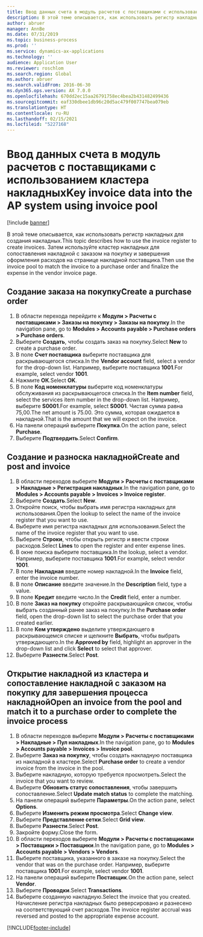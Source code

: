 ```yaml
---
title: Ввод данных счета в модуль расчетов с поставщиками с использованием кластера накладных
description: В этой теме описывается, как использовать регистр накладных для создания накладных.
author: abruer
manager: AnnBe
ms.date: 07/31/2019
ms.topic: business-process
ms.prod: ''
ms.service: dynamics-ax-applications
ms.technology: ''
audience: Application User
ms.reviewer: roschlom
ms.search.region: Global
ms.author: abruer
ms.search.validFrom: 2016-06-30
ms.dyn365.ops.version: AX 7.0.0
ms.openlocfilehash: 670dd2ec15aa26791758ec4bea2b431482499436
ms.sourcegitcommit: eaf330dbee1db96c20d5ac479f007747bea079eb
ms.translationtype: HT
ms.contentlocale: ru-RU
ms.lasthandoff: 02/15/2021
ms.locfileid: "5227168"
---
```

# <a name="key-invoice-data-into-the-ap-system-using-invoice-pool"></a><span data-ttu-id="d1c6d-103">Ввод данных счета в модуль расчетов с поставщиками с использованием кластера накладных</span><span class="sxs-lookup"><span data-stu-id="d1c6d-103">Key invoice data into the AP system using invoice pool</span></span>

[!include [banner](../../includes/banner.md)]

<span data-ttu-id="d1c6d-104">В этой теме описывается, как использовать регистр накладных для создания накладных.</span><span class="sxs-lookup"><span data-stu-id="d1c6d-104">This topic describes how to use the invoice register to create invoices.</span></span> <span data-ttu-id="d1c6d-105">Затем используйте кластер накладных для сопоставления накладной с заказом на покупку и завершения оформления расходов на странице накладной поставщика.</span><span class="sxs-lookup"><span data-stu-id="d1c6d-105">Then use the invoice pool to match the invoice to a purchase order and finalize the expense in the vendor invoice page.</span></span>


## <a name="create-a-purchase-order"></a><span data-ttu-id="d1c6d-106">Создание заказа на покупку</span><span class="sxs-lookup"><span data-stu-id="d1c6d-106">Create a purchase order</span></span>
1. <span data-ttu-id="d1c6d-107">В области перехода перейдите к **Модули > Расчеты с поставщиками > Заказы на покупку > Заказы на покупку**.</span><span class="sxs-lookup"><span data-stu-id="d1c6d-107">In the navigation pane, go to **Modules > Accounts payable > Purchase orders > Purchase orders**.</span></span>
2. <span data-ttu-id="d1c6d-108">Выберите **Создать**, чтобы создать заказ на покупку.</span><span class="sxs-lookup"><span data-stu-id="d1c6d-108">Select **New** to create a purchase order.</span></span>
3. <span data-ttu-id="d1c6d-109">В поле **Счет поставщика** выберите поставщика для раскрывающегося списка.</span><span class="sxs-lookup"><span data-stu-id="d1c6d-109">In the **Vendor account** field, select a vendor for the drop-down list.</span></span> <span data-ttu-id="d1c6d-110">Например, выберите поставщика **1001**.</span><span class="sxs-lookup"><span data-stu-id="d1c6d-110">For example, select vendor **1001**.</span></span>
4. <span data-ttu-id="d1c6d-111">Нажмите **ОК**.</span><span class="sxs-lookup"><span data-stu-id="d1c6d-111">Select **OK**.</span></span>
5. <span data-ttu-id="d1c6d-112">В поле **Код номенклатуры** выберите код номенклатуры обслуживания из раскрывающегося списка.</span><span class="sxs-lookup"><span data-stu-id="d1c6d-112">In the **Item number** field, select the services item number in the drop-down list.</span></span> <span data-ttu-id="d1c6d-113">Например, выберите **S0001**.</span><span class="sxs-lookup"><span data-stu-id="d1c6d-113">For example, select **S0001**.</span></span> <span data-ttu-id="d1c6d-114">Чистая сумма равна 75,00.</span><span class="sxs-lookup"><span data-stu-id="d1c6d-114">The net amount is 75.00.</span></span>  <span data-ttu-id="d1c6d-115">Это сумма, которая ожидается в накладной.</span><span class="sxs-lookup"><span data-stu-id="d1c6d-115">That is the amount that we will expect on the invoice.</span></span>  
6. <span data-ttu-id="d1c6d-116">На панели операций выберите **Покупка**.</span><span class="sxs-lookup"><span data-stu-id="d1c6d-116">On the action pane, select **Purchase**.</span></span>
7. <span data-ttu-id="d1c6d-117">Выберите **Подтвердить**.</span><span class="sxs-lookup"><span data-stu-id="d1c6d-117">Select **Confirm**.</span></span>

## <a name="create-and-post-and-invoice"></a><span data-ttu-id="d1c6d-118">Создание и разноска накладной</span><span class="sxs-lookup"><span data-stu-id="d1c6d-118">Create and post and invoice</span></span>
1. <span data-ttu-id="d1c6d-119">В области переходов выберите **Модули > Расчеты с поставщиками > Накладные > Регистрация накладных**.</span><span class="sxs-lookup"><span data-stu-id="d1c6d-119">In the navigation pane, go to **Modules > Accounts payable > Invoices > Invoice register**.</span></span>
2. <span data-ttu-id="d1c6d-120">Выберите **Создать**.</span><span class="sxs-lookup"><span data-stu-id="d1c6d-120">Select **New**.</span></span>
3. <span data-ttu-id="d1c6d-121">Откройте поиск, чтобы выбрать имя регистра накладных для использования.</span><span class="sxs-lookup"><span data-stu-id="d1c6d-121">Open the lookup to select the name of the invoice register that you want to use.</span></span>
4. <span data-ttu-id="d1c6d-122">Выберите имя регистра накладных для использования.</span><span class="sxs-lookup"><span data-stu-id="d1c6d-122">Select the name of the invoice register that you want to use.</span></span>
5. <span data-ttu-id="d1c6d-123">Выберите **Строки**, чтобы открыть регистр и ввести строки расходов.</span><span class="sxs-lookup"><span data-stu-id="d1c6d-123">Select **Lines** to open the register and enter expense lines.</span></span>
6. <span data-ttu-id="d1c6d-124">В окне поиска выберите поставщика.</span><span class="sxs-lookup"><span data-stu-id="d1c6d-124">In the lookup, select a vendor.</span></span> <span data-ttu-id="d1c6d-125">Например, выберите поставщика **1001**.</span><span class="sxs-lookup"><span data-stu-id="d1c6d-125">For example, select vendor **1001**.</span></span>
7. <span data-ttu-id="d1c6d-126">В поле **Накладная** введите номер накладной.</span><span class="sxs-lookup"><span data-stu-id="d1c6d-126">In the **Invoice** field, enter the invoice number.</span></span>
8. <span data-ttu-id="d1c6d-127">В поле **Описание** введите значение.</span><span class="sxs-lookup"><span data-stu-id="d1c6d-127">In the **Description** field, type a value.</span></span>
9. <span data-ttu-id="d1c6d-128">В поле **Кредит** введите число.</span><span class="sxs-lookup"><span data-stu-id="d1c6d-128">In the **Credit** field, enter a number.</span></span>
10. <span data-ttu-id="d1c6d-129">В поле **Заказ на покупку** откройте раскрывающийся список, чтобы выбрать созданный ранее заказ на покупку.</span><span class="sxs-lookup"><span data-stu-id="d1c6d-129">In the **Purchase order** field, open the drop-down list to select the purchase order that you created earlier.</span></span>
11. <span data-ttu-id="d1c6d-130">В поле **Кем утверждено** выделите утверждающего в раскрывающемся списке и щелкните **Выбрать**, чтобы выбрать утверждающего.</span><span class="sxs-lookup"><span data-stu-id="d1c6d-130">In the **Approved by** field, highlight an approver in the drop-down list and click **Select** to select that approver.</span></span>
12. <span data-ttu-id="d1c6d-131">Выберите **Разнести**.</span><span class="sxs-lookup"><span data-stu-id="d1c6d-131">Select **Post**.</span></span>

## <a name="open-an-invoice-from-the-pool-and-match-it-to-a-purchase-order-to-complete-the-invoice-process"></a><span data-ttu-id="d1c6d-132">Открытие накладной из кластера и сопоставление накладной с заказом на покупку для завершения процесса накладной</span><span class="sxs-lookup"><span data-stu-id="d1c6d-132">Open an invoice from the pool and match it to a purchase order to complete the invoice process</span></span>
1. <span data-ttu-id="d1c6d-133">В области переходов выберите **Модули > Расчеты с поставщиками > Накладные > Пул накладных**.</span><span class="sxs-lookup"><span data-stu-id="d1c6d-133">In the navigation pane, go to **Modules > Accounts payable > Invoices > Invoice pool**.</span></span>
2. <span data-ttu-id="d1c6d-134">Выберите **Заказ на покупку**, чтобы создать накладную поставщика из накладной в кластере.</span><span class="sxs-lookup"><span data-stu-id="d1c6d-134">Select **Purchase order** to create a vendor invoice from the invoice in the pool.</span></span>
3. <span data-ttu-id="d1c6d-135">Выберите накладную, которую требуется просмотреть.</span><span class="sxs-lookup"><span data-stu-id="d1c6d-135">Select the invoice that you want to review.</span></span>
4. <span data-ttu-id="d1c6d-136">Выберите **Обновить статус сопоставления**, чтобы завершить сопоставление.</span><span class="sxs-lookup"><span data-stu-id="d1c6d-136">Select **Update match status** to complete the matching.</span></span>
5. <span data-ttu-id="d1c6d-137">На панели операций выберите **Параметры**.</span><span class="sxs-lookup"><span data-stu-id="d1c6d-137">On the action pane, select **Options**.</span></span>
6. <span data-ttu-id="d1c6d-138">Выберите **Изменить режим просмотра**.</span><span class="sxs-lookup"><span data-stu-id="d1c6d-138">Select **Change view**.</span></span>
7. <span data-ttu-id="d1c6d-139">Выберите **Представление сетки**.</span><span class="sxs-lookup"><span data-stu-id="d1c6d-139">Select **Grid view**.</span></span>
8. <span data-ttu-id="d1c6d-140">Выберите **Разнести**.</span><span class="sxs-lookup"><span data-stu-id="d1c6d-140">Select **Post**.</span></span>
9. <span data-ttu-id="d1c6d-141">Закройте форму.</span><span class="sxs-lookup"><span data-stu-id="d1c6d-141">Close the form.</span></span>
10. <span data-ttu-id="d1c6d-142">В области переходов выберите **Модули > Расчеты с поставщиками > Поставщики > Поставщики**.</span><span class="sxs-lookup"><span data-stu-id="d1c6d-142">In the navigation pane, go to **Modules > Accounts payable > Vendors > Vendors**.</span></span>
11. <span data-ttu-id="d1c6d-143">Выберите поставщика, указанного в заказе на покупку.</span><span class="sxs-lookup"><span data-stu-id="d1c6d-143">Select the vendor that was on the purchase order.</span></span> <span data-ttu-id="d1c6d-144">Например, выберите поставщика **1001**.</span><span class="sxs-lookup"><span data-stu-id="d1c6d-144">For example, select vendor **1001**.</span></span>
12. <span data-ttu-id="d1c6d-145">На панели операций выберите **Поставщик**.</span><span class="sxs-lookup"><span data-stu-id="d1c6d-145">On the action pane, select **Vendor**.</span></span>
13. <span data-ttu-id="d1c6d-146">Выберите **Проводки**.</span><span class="sxs-lookup"><span data-stu-id="d1c6d-146">Select **Transactions**.</span></span>
14. <span data-ttu-id="d1c6d-147">Выберите созданную накладную.</span><span class="sxs-lookup"><span data-stu-id="d1c6d-147">Select the invoice that you created.</span></span> <span data-ttu-id="d1c6d-148">Начисление регистра накладных было реверсировано и разнесено на соответствующий счет расходов.</span><span class="sxs-lookup"><span data-stu-id="d1c6d-148">The invoice register accrual was reversed and posted to the appropriate expense account.</span></span>  



[!INCLUDE[footer-include](../../../includes/footer-banner.md)]